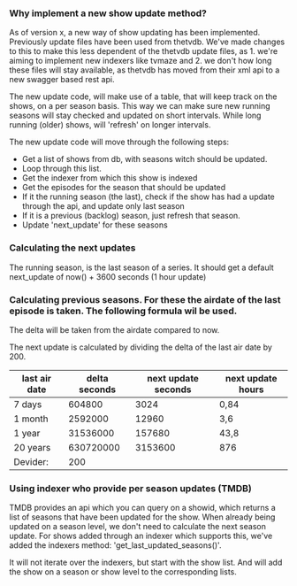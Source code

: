 ### Why implement a new show update method?
As of version x, a new way of show updating has been implemented.
Previously update files have been used from thetvdb. We've made changes to this to make this less dependent of the thetvdb update files, as 1. we're aiming to implement new indexers like tvmaze and 2. we don't how long these files will stay available, as thetvdb has moved from their xml api to a new swagger based rest api.

The new update code, will make use of a table, that will keep track on the shows, on a per season basis. This way we can make sure new running seasons will stay checked and updated on short intervals. While long running (older) shows, will 'refresh' on longer intervals.

The new update code will move through the following steps:
* Get a list of shows from db, with seasons witch should be updated.
* Loop through this list.
* Get the indexer from which this show is indexed
* Get the episodes for the season that should be updated
* If it the running season (the last), check if the show has had a update through the api, and update only last season
* If it is a previous (backlog) season, just refresh that season.
* Update 'next_update' for these seasons

### Calculating the next updates
The running season, is the last season of a series. It should get a default next_update of now() + 3600 seconds (1 hour update)

### Calculating previous seasons. For these the airdate of the last episode is taken. The following formula wil be used.
The delta will be taken from the airdate compared to now.

The next update is calculated by dividing the delta of the last air date by 200.

| last air date | delta seconds | next update seconds | next update hours | 
|--------------|---------------|---------------------|-------------------|
| 7 days       | 604800        | 3024                | 0,84              |
| 1 month      | 2592000       | 12960               | 3,6               |
| 1 year       | 31536000      | 157680              | 43,8              |
| 20 years     | 630720000     | 3153600             | 876               |
| Devider:     | 200           |                     |                   |

### Using indexer who provide per season updates (TMDB)
TMDB provides an api which you can query on a showid, which returns a list of seasons that have been updated for the show. When already being updated on a season level, we don't need to calculate the next season update.
For shows added through an indexer which supports this, we've added the indexers method: 'get_last_updated_seasons()'.

It will not iterate over the indexers, but start with the show list. And will add the show on a season or show level to the corresponding lists.